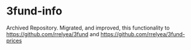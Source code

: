 # 3fund-info

Archived Repository.
Migrated, and improved, this functionality to https://github.com/rrelyea/3fund and https://github.com/rrelyea/3fund-prices
